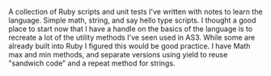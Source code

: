 A collection of Ruby scripts and unit tests I've written with notes to learn the language. Simple math, string, and say hello type scripts. I thought a good place to start now that I have a handle on the basics of the language is to recreate a lot of the utility methods I've seen used in AS3. While some are already built into Ruby I figured this would be good practice. I have Math max and min methods, and separate versions using yield to reuse "sandwich code" and a repeat method for strings.